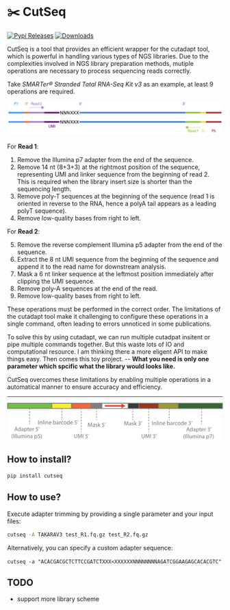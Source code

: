 # ✂️ CutSeq

[![Pypi Releases](https://img.shields.io/pypi/v/cutseq.svg)](https://pypi.python.org/pypi/cutseq)
[![Downloads](https://pepy.tech/badge/cutseq)](https://pepy.tech/project/cutseq)

CutSeq is a tool that provides an efficient wrapper for the cutadapt tool, which is powerful in handling various types of NGS libraries.
Due to the complexities involved in NGS library preparation methods, mutiple operations are necessary to process sequencing reads correctly.

Take _SMARTer® Stranded Total RNA-Seq Kit v3_ as an example, at least 9 operations are required.

![](https://github.com/y9c/cutseq/blob/main/docs/takaraV3.png?raw=True)

For **Read 1**:

1.  Remove the Illumina p7 adapter from the end of the sequence.
2.  Remove 14 nt (8+3+3) at the rightmost position of the sequence, representing UMI and linker sequence from the beginning of read 2. This is required when the library insert size is shorter than the sequencing length.
3.  Remove poly-T sequences at the beginning of the sequence (read 1 is oriented in reverse to the RNA, hence a polyA tail appears as a leading polyT sequence).
4.  Remove low-quality bases from right to left.

For **Read 2**:

5.  Remove the reverse complement Illumina p5 adapter from the end of the sequence.
6.  Extract the 8 nt UMI sequence from the beginning of the sequence and append it to the read name for downstream analysis.
7.  Mask a 6 nt linker sequence at the leftmost position immediately after clipping the UMI sequence.
8.  Remove poly-A sequences at the end of the read.
9.  Remove low-quality bases from right to left.

These operations must be performed in the correct order. The limitations of the cutadapt tool make it challenging to configure these operations in a single command, often leading to errors unnoticed in some publications.

To solve this by using cutadapt, we can run multiple cutadpat insitent or pipe multiple commands together. But this waste lots of IO and computational resource. I am thinking there a more eligent API to make things easy. Then comes this toy project.
-- **What you need is only one parameter which spcific what the library would looks like.**

CutSeq overcomes these limitations by enabling multiple operations in a automatical manner to ensure accuracy and efficiency.

---

![](https://github.com/y9c/cutseq/blob/main/docs/explain_library.png?raw=True)

## How to install?

```bash
pip install cutseq
```

## How to use?

Execute adapter trimming by providing a single parameter and your input files:

```bash
cutseq -A TAKARAV3 test_R1.fq.gz test_R2.fq.gz
```

Alternatively, you can specify a custom adapter sequence:

`cutseq -a "ACACGACGCTCTTCCGATCTXXX<XXXXXXNNNNNNNNAGATCGGAAGAGCACACGTC"`

## TODO

- support more library scheme
